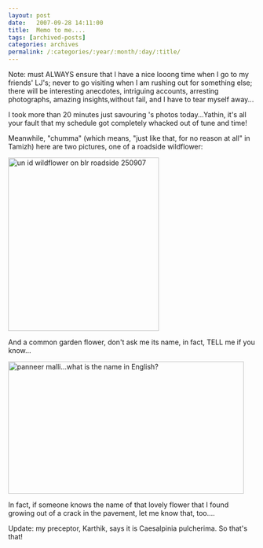 ```yaml
---
layout: post
date:	2007-09-28 14:11:00
title:  Memo to me....
tags: [archived-posts]
categories: archives
permalink: /:categories/:year/:month/:day/:title/
---
```

Note: must ALWAYS ensure that I have a nice looong time when I go to my friends' LJ's; never to go visiting when I am rushing out for something else; there will be interesting anecdotes, intriguing accounts, arresting photographs, amazing insights,without fail, and I have to tear myself away...

I took more than 20 minutes just savouring <LJ user="yathin">'s photos today...Yathin, it's all your fault that my schedule got completely whacked out of tune and time!

Meanwhile, "chumma" (which means, "just like that, for no reason at all" in Tamizh) here are two pictures, one of a roadside wildflower:


<a href="http://www.flickr.com/photos/11363665@N07/1441262078/" title="Photo Sharing"><img src="http://farm2.static.flickr.com/1428/1441262078_70c175823e_o.jpg" width="307" height="353" alt="un id wildflower on blr roadside 250907" /></a>


And a common garden flower, don't ask me its name, in fact, TELL me if you know...


<a href="http://www.flickr.com/photos/11363665@N07/1441261520/" title="Photo Sharing"><img src="http://farm2.static.flickr.com/1304/1441261520_0215387150_o.jpg" width="480" height="269" alt="panneer malli...what is the name in English?" /></a>

In fact, if someone knows the name of that lovely flower that I found growing out of a crack in the pavement, let me know that, too....

Update: my preceptor, Karthik, says it is Caesalpinia pulcherima. So that's that!
